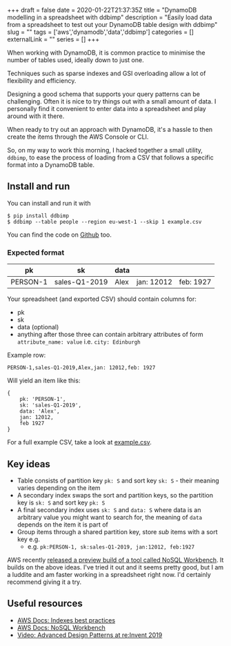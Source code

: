 +++ 
draft = false
date = 2020-01-22T21:37:35Z
title = "DynamoDB modelling in a spreadsheet with ddbimp"
description = "Easily load data from a spreadsheet to test out your DynamoDB table design with ddbimp"
slug = "" 
tags = ['aws','dynamodb','data','ddbimp']
categories = []
externalLink = ""
series = []
+++

When working with DynamoDB, it is common practice to minimise the number of tables used, ideally down to just one.

Techniques such as sparse indexes and GSI overloading allow a lot of flexibility and efficiency.

Designing a good schema that supports your query patterns can be challenging. Often it is nice to try things out with a small amount of data. I personally find it convenient to enter data into a spreadsheet and play around with it there.

When ready to try out an approach with DynamoDB, it's a hassle to then create the items through the AWS Console or CLI. 

So, on my way to work this morning, I hacked together a small utility, `ddbimp`, to ease the process of loading from a CSV that follows a specific format into a DynamoDB table.

## Install and run
You can install and run it with

```
$ pip install ddbimp
$ ddbimp --table people --region eu-west-1 --skip 1 example.csv
```

You can find the code on [Github](https://github.com/AlexJReid/dynamodb-dev-importer) too.

### Expected format


| pk       | sk            | data |            |           |
| -------- | ------------- | ---- | ---------- | --------- | 
| PERSON-1 | sales-Q1-2019 | Alex | jan: 12012 | feb: 1927 |

Your spreadsheet (and exported CSV) should contain columns for:
- pk
- sk
- data (optional)
- anything after those three can contain arbitrary attributes of form `attribute_name: value` i.e. `city: Edinburgh`

Example row:
```
PERSON-1,sales-Q1-2019,Alex,jan: 12012,feb: 1927
```

Will yield an item like this:
```
{
    pk: 'PERSON-1',
    sk: 'sales-Q1-2019',
    data: 'Alex',
    jan: 12012,
    feb 1927
}
```

For a full example CSV, take a look at [example.csv](https://github.com/AlexJReid/dynamodb-dev-importer/blob/master/example.csv).

## Key ideas
- Table consists of partition key `pk: S` and sort key `sk: S` - their meaning varies depending on the item
- A secondary index swaps the sort and partition keys, so the partition key is `sk: S` and sort key `pk: S`
- A final secondary index uses `sk: S` and `data: S` where data is an arbitrary value you might want to search for, the meaning of `data` depends on the item it is part of
- Group items through a shared partition key, store _sub_ items with a sort key e.g. 
    - e.g. `pk:PERSON-1, sk:sales-Q1-2019, jan:12012, feb:1927`

AWS recently [released a preview build of a tool called NoSQL Workbench](https://aws.amazon.com/blogs/aws/nosql-workbench-for-amazon-dynamodb-available-in-preview/). It builds on the above ideas. I've tried it out and it seems pretty good, but I am a luddite and am faster working in a spreadsheet right now. I'd certainly recommend giving it a try.

## Useful resources
- [AWS Docs: Indexes best practices](https://docs.aws.amazon.com/amazondynamodb/latest/developerguide/bp-indexes.html)
- [AWS Docs: NoSQL Workbench](https://docs.aws.amazon.com/amazondynamodb/latest/developerguide/workbench.html)
- [Video: Advanced Design Patterns at re:Invent 2019](https://www.youtube.com/watch?v=6yqfmXiZTlM)